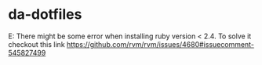 # da-dotfiles

E:
  There might be some error when installing ruby version < 2.4. To solve it checkout this link https://github.com/rvm/rvm/issues/4680#issuecomment-545827499
